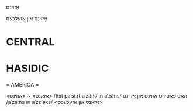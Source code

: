 אַזוינס

אַזוינס און אַזעלכעס

CENTRAL
========

HASIDIC
=======
= AMERICA = 

<אזאנס> ~ <אזוינס>
/hɔt paˈsiːrt aˈzãns ɩn aˈzãns/ האָט פּאַסירט אַזוינס און אַזוינס
/aˈzaː̃ns ɩn aˈzɛləxs/ <אזאנס און אזעלעכס> 